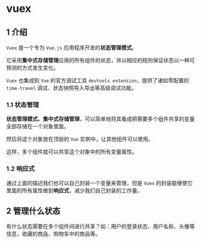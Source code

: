 # vuex

## 1 介绍

`Vuex` 是一个专为 `Vue.js` 应用程序开发的**状态管理模式**。

它采用**集中式存储管理**应用的所有组件的状态，并以相应的规则保证状态以一种可预测的方式发生变化。

`Vuex` 也集成到 `Vue` 的官方调试工具 `devtools extension`，提供了诸如零配置的 `time-travel` 调试、状态快照导入导出等高级调试功能。

### 1.1 状态管理

**状态管理模式、集中式存储管理**，可以简单地将其看成把需要多个组件共享的变量全部存储在一个对象里面。

然后将这个对象放在顶层的 `Vue` 实例中，让其他组件可以使用。

这样，多个组件就可以共享这个对象中的所有变量属性。

### 1.2 响应式

通过上面的描述我们也可以自己封装一个变量来管理，但是 `Vuex` 的封装能够使它里面的所有属性做到**响应式**，减少我们自己封装的工作量。

## 2 管理什么状态

有什么状态需要在多个组件间进行共享？如：用户的登录状态、用户名称、头像等信息，收藏的商品、购物车中的商品等。